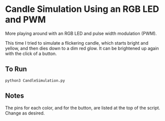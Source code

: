 # Candle Simulation Using an RGB LED and PWM

More playing around with an RGB LED and pulse width modulation (PWM).

This time I tried to simulate a flickering candle, which starts bright and yellow, and then dies down to a dim red glow. It can be brightened up again with the click of a button.

## To Run

`python3 CandleSimulation.py`

## Notes

The pins for each color, and for the button, are listed at the top of the script. Change as desired.
